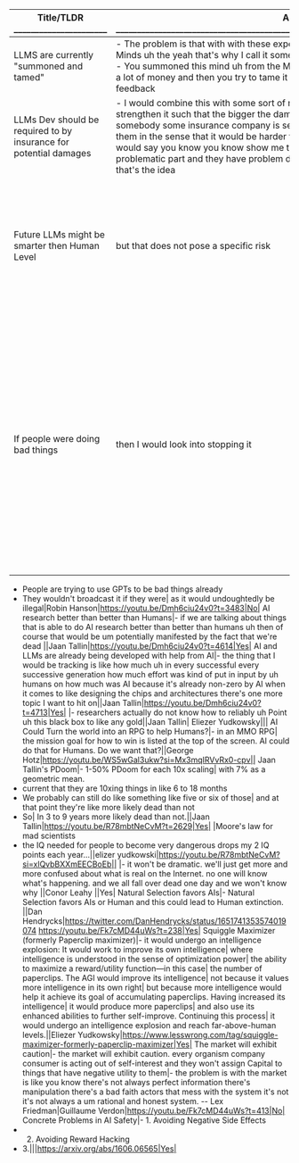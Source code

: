 | Title/TLDR <br> ______________________ | Arugment <br> _________________________________________________________________________________________ | Counter Aguments  | Author  | Reference URL  | Uncontrollable Risk?  |
|  -------------  |  -------------------------------------------------------------------------------------------  |  -------------  |  -------------  |  -------------  |  -------------  | 
| LLMS are currently "summoned and tamed" | - The problem is that with with these experiments uh they are producing uncontrollable Minds uh the yeah that's why I call it someone and tame uh Paradigm of AI <br> - You summoned this mind uh from the Mind space using your data and a lot of compute a lot of money and then you try to tame it using things reinforcement learning from Human feedback  | | Jaan Tallin|https://youtu.be/Dmh6ciu24v0?t=2993 | Yes |
| LLMs Dev should be required to by insurance for potential damages | - I would combine this with some sort of required liabilityinsurance that would even strengthen it such that the bigger the damages and the more they have to make sure somebody some insurance company is set up to pay for it and that would also discourage them in the sense that it would be harder to arrange for that insurance and the insurers would say you know you know show me that you're not going too close to this problematic part and they have problem doing that and that's why they would stay away that's the idea||Robin Hanson|https://youtu.be/Dmh6ciu24v0?t=2999 | No |
| Future LLMs might be smarter then Human Level| but that does not pose a specific risk|-  I'm granting that GPT 5 could be superhuman on many performance characteristics what I'm doubting is that that destroys the world.||Robin Hanson|https://youtu.be/Dmh6ciu24v0?t=3370|No|
If people were doing bad things| then I would look into stopping it|- if people were trying to make the worst case systems and like the management and funding of a particular you know most advanced projects were trying to make the worst case scenarios they went out of their way to make those scenarios well then I get a lot more worried about those|- Wow.
- People are trying to use GPTs to be bad things already
- They wouldn't broadcast it if they were| as it would undoughtedly be illegal|Robin Hanson|https://youtu.be/Dmh6ciu24v0?t=3483|No|
AI research better than better than Humans|- if we are talking about things that is able to do AI research better than better than humans uh then of course that would be um potentially manifested by the fact that we're dead ||Jaan Tallin|https://youtu.be/Dmh6ciu24v0?t=4614|Yes|
AI and LLMs are already being developed with help from AI|- the thing that I would be tracking is like how much uh in every successful every successive generation how much effort was kind of put in input by uh humans on how much was AI because it's already non-zero by AI when it comes to like designing the chips and architectures there's one more topic I want to hit on||Jaan Tallin|https://youtu.be/Dmh6ciu24v0?t=4713|Yes|
|- researchers actually do not know how to reliably uh Point uh this black box to like any gold||Jaan Tallin| Eliezer Yudkowsky|||
AI Could Turn the world into an RPG to help Humans?|- in an MMO RPG| the mission goal for how to win is listed at the top of the screen. AI could do that for Humans. Do we want that?||George Hotz|https://youtu.be/WS5wGal3ukw?si=Mx3mqIRVvRx0-cpv||
Jaan Tallin's PDoom|- 1-50% PDoom for each 10x scaling| with 7% as a geometric mean.
- current that they are 10xing things in like 6 to 18 months
- We probably can still do like something like five or six of those| and at that point they're like more likely dead than not
- So| In 3 to 9 years more likely dead than not.||Jaan Tallin|https://youtu.be/R78mbtNeCvM?t=2629|Yes|
|Moore's law for mad scientists
- the IQ needed for people to become very dangerous drops my 2 IQ points each year...||elizer yudkowski|https://youtu.be/R78mbtNeCvM?si=xlQvbBXXmEECBoEb||
|- it won't be dramatic. we'll just get more and more confused about what is real on the Internet. no one will know what's happening. and we all fall over dead one day and we won't know why ||Conor Leahy ||Yes|
Natural Selection favors AIs|- Natural Selection favors AIs or Human and this could lead to Human extinction. ||Dan Hendrycks|https://twitter.com/DanHendrycks/status/1651741353574019074 
https://youtu.be/Fk7cMD44uWs?t=238|Yes|
Squiggle Maximizer (formerly Paperclip maximizer)|- it would undergo an intelligence explosion: It would work to improve its own intelligence| where intelligence is understood in the sense of optimization power| the ability to maximize a reward/utility function—in this case| the number of paperclips. The AGI would improve its intelligence| not because it values more intelligence in its own right| but because more intelligence would help it achieve its goal of accumulating paperclips. Having increased its intelligence| it would produce more paperclips| and also use its enhanced abilities to further self-improve. Continuing this process| it would undergo an intelligence explosion and reach far-above-human levels.||Eliezer Yudkowsky|https://www.lesswrong.com/tag/squiggle-maximizer-formerly-paperclip-maximizer|Yes|
The market will exhibit caution|- the market will exhibit caution.  every organism company consumer is acting out of self-interest and they won't assign Capital to things
that have negative utility to them|- the problem is with the market is like you know there's not always perfect information there's manipulation there's  a bad faith actors that mess with the system it's not it's not always a um rational and honest system. -- Lex Friedman|Guillaume Verdon|https://youtu.be/Fk7cMD44uWs?t=413|No|
Concrete Problems in AI Safety|- 1. Avoiding Negative Side Effects
- 2. Avoiding Reward Hacking
- 3.|||https://arxiv.org/abs/1606.06565|Yes|
